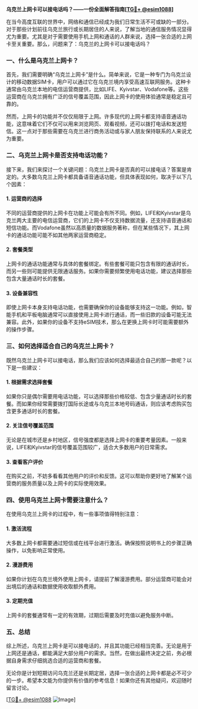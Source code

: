 **乌克兰上网卡可以接电话吗？——一份全面解答指南[[TG💪+ @esim1088](https://t.me/s/esim1088)]**

在当今高度互联的世界中，网络和通信已经成为我们日常生活不可或缺的一部分。对于那些计划前往乌克兰旅行或长期居住的人来说，了解当地的通信服务情况显得尤为重要。尤其是对于需要使用手机上网和通话的人群来说，选择一张合适的上网卡至关重要。那么，问题来了：乌克兰的上网卡可以接电话吗？

### 一、什么是乌克兰上网卡？

首先，我们需要明确“乌克兰上网卡”是什么。简单来说，它是一种专门为乌克兰设计的移动数据SIM卡，用户可以通过它在乌克兰境内享受高速互联网服务。这种卡通常由乌克兰本地的电信运营商提供，比如LIFE、Kyivstar、Vodafone等。这些运营商在乌克兰拥有广泛的信号覆盖范围，因此上网卡的使用体验通常是稳定且可靠的。

然而，上网卡的功能并不仅仅局限于上网。许多现代的上网卡都支持语音通话功能，这意味着它们不仅可以用来浏览网页、观看视频，还可以拨打电话和发送短信。这一点对于那些需要在乌克兰进行商务活动或与家人朋友保持联系的人来说尤为重要。

### 二、乌克兰上网卡是否支持电话功能？

接下来，我们来探讨一个关键问题：乌克兰上网卡是否真的可以接电话？答案是肯定的。大多数乌克兰上网卡都具备语音通话功能，但具体表现如何，取决于以下几个因素：

#### 1. **运营商的选择**
不同的运营商提供的上网卡在功能上可能会有所不同。例如，LIFE和Kyivstar是乌克兰两大主要的电信运营商，它们的上网卡不仅支持数据流量，还支持语音通话和短信功能。而Vodafone虽然以高质量的数据服务著称，但在某些情况下，其上网卡的通话功能可能不如其他两家运营商稳定。

#### 2. **套餐类型**
上网卡的通话功能通常与具体的套餐绑定。有些套餐可能只包含有限的通话时长，而另一些则可能提供无限通话服务。如果你需要频繁使用电话功能，建议选择那些包含大量通话时长的套餐。

#### 3. **设备兼容性**
即使上网卡本身支持电话功能，也需要确保你的设备能够支持这一功能。例如，智能手机和平板电脑通常可以直接使用上网卡进行通话，而一些旧款的设备可能无法兼容。此外，如果你的设备不支持eSIM技术，那么在更换上网卡时可能需要额外的操作步骤。

### 三、如何选择适合自己的乌克兰上网卡？

既然乌克兰上网卡可以接电话，那么我们应该如何选择最适合自己的那一款呢？以下是一些建议：

#### 1. **根据需求选择套餐**
如果你只是偶尔需要用电话功能，可以选择那些价格较低、包含少量通话时长的套餐。而如果你经常需要拨打国际长途或与乌克兰本地号码通话，则应该考虑购买包含更多通话时长的套餐。

#### 2. **关注信号覆盖范围**
无论是在城市还是乡村地区，信号强度都是选择上网卡的重要考量因素。一般来说，LIFE和Kyivstar的信号覆盖范围较广，适合大多数用户的日常需求。

#### 3. **查看客户评价**
在购买之前，不妨多看看其他用户的评价和反馈。这可以帮助你更好地了解某个运营商的服务质量以及上网卡的实际使用效果。

### 四、使用乌克兰上网卡需要注意什么？

在使用乌克兰上网卡的过程中，有一些事项值得特别注意：

#### 1. **激活流程**
大多数上网卡都需要通过短信或在线平台进行激活。确保按照说明书上的步骤正确操作，以免影响正常使用。

#### 2. **漫游费用**
如果你计划在乌克兰境外使用上网卡，请提前了解漫游费用。部分运营商可能会对出境后的通话和数据使用收取额外费用。

#### 3. **定期充值**
上网卡的套餐通常有一定的有效期，过期后需要及时充值以避免服务中断。

### 五、总结

综上所述，乌克兰上网卡是可以接电话的，并且其功能已经相当完善。无论是用于上网还是通话，都能满足大部分用户的需求。当然，在做出最终决定之前，务必根据自身需求仔细挑选合适的运营商和套餐。

无论你是计划短期访问乌克兰还是长期定居，选择一张合适的上网卡都是必不可少的一步。希望本文能为你提供有价值的参考信息！如果你还有其他疑问，欢迎随时留言讨论。

[[TG💪+ @esim1088](https://t.me/s/esim1088) ![Image](https://i.postimg.cc/4NQfJmqS/Snipaste-2025-05-13-00-14-12.png)]